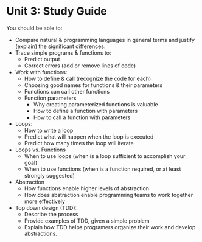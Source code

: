 # Unit 3: Study Guide
You should be able to:
* Compare natural & programming languages in general terms and justify (explain) the significant differences.
* Trace simple programs & functions to:
  - Predict output
  - Correct errors (add or remove lines of code)
* Work with functions:
  - How to define & call (recognize the code for each)
  - Choosing good names for functions & their parameters
  - Functions can call other functions
  - Function parameters
    - Why creating parameterized functions is valuable
    - How to define a function with parameters
    - How to call a function with parameters
* Loops:
  - How to write a loop
  - Predict what will happen when the loop is executed
  - Predict how many times the loop will iterate
* Loops vs. Functions
  - When to use loops (when is a loop sufficient to accomplish your goal)
  - When to use functions (when is a function required, or at least strongly suggested)
* Abstraction
  - How functions enable higher levels of abstraction
  - How does abstraction enable programming teams to work together more effectively
* Top down design (TDD):
  - Describe the process
  - Provide examples of TDD, given a simple problem
  - Explain how TDD helps programers organize their work and develop abstractions.
